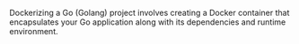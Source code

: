 Dockerizing a Go (Golang) project involves creating a Docker container that encapsulates your Go application along with its dependencies and runtime environment.
